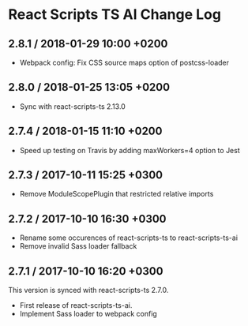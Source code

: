 React Scripts TS AI Change Log
==============================

2.8.1 / 2018-01-29 10:00 +0200
------------------------------

* Webpack config: Fix CSS source maps option of postcss-loader

2.8.0 / 2018-01-25 13:05 +0200
------------------------------

* Sync with react-scripts-ts 2.13.0

2.7.4 / 2018-01-15 11:10 +0200
------------------------------

* Speed up testing on Travis by adding maxWorkers=4 option to Jest

2.7.3 / 2017-10-11 15:25 +0300
------------------------------

* Remove ModuleScopePlugin that restricted relative imports

2.7.2 / 2017-10-10 16:30 +0300
------------------------------

* Rename some occurences of react-scripts-ts to react-scripts-ts-ai
* Remove invalid Sass loader fallback

2.7.1 / 2017-10-10 16:20 +0300
------------------------------

This version is synced with react-scripts-ts 2.7.0.

* First release of react-scripts-ts-ai.
* Implement Sass loader to webpack config
